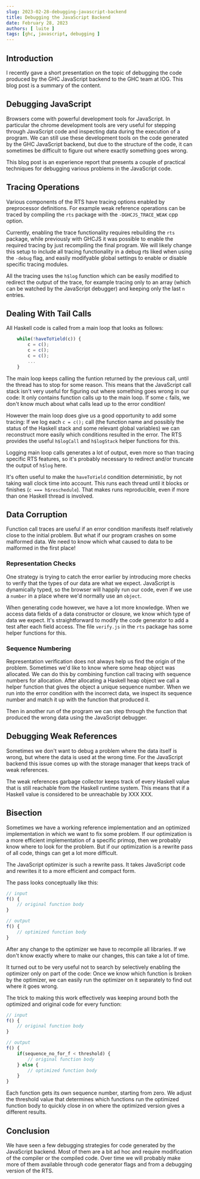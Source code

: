 ```yaml
---
slug: 2023-02-28-debugging-javascript-backend
title: Debugging the JavaScript Backend
date: February 28, 2023
authors: [ luite ]
tags: [ghc, javascript, debugging ]
---
```


## Introduction

I recently gave a short presentation on the topic of debugging the code produced by the GHC JavaScript backend to the GHC team at IOG. This blog post is a summary of the content.

## Debugging JavaScript

Browsers come with powerful development tools for JavaScript. In particular the chrome development tools are very useful for stepping through JavaScript code and inspecting data during the execution of a program. We can still use these development tools on the code generated by the GHC JavaScript backend, but due to the structure of the code, it can sometimes be difficult to figure out where exactly something goes wrong.

This blog post is an experience report that presents a couple of practical techniques for debugging various problems in the JavaScript code.

## Tracing Operations

Various components of the RTS have tracing options enabled by preprocessor definitions. For example weak reference operations can be traced by compiling the `rts` package with the `-DGHCJS_TRACE_WEAK` cpp option.

Currently, enabling the trace functionality requires rebuilding the `rts` package, while previously with GHCJS it was possible to enable the required tracing by just recompiling the final program. We will likely change this setup to include all tracing functionality in a debug rts liked when using the `-debug` flag, and easily modifyable global settings to enable or disable specific tracing modules.

All the tracing uses the `h$log` function which can be easily modified to redirect the output of the trace, for example tracing only to an array (which can be watched by the JavaScript debugger) and keeping only the last `n` entries.

## Dealing With Tail Calls

All Haskell code is called from a main loop that looks as follows:

```javascript
    while(!haveToYield(c)) {
        c = c();
        c = c();
        c = c();
        ...
    }
```

The main loop keeps calling the funtion returned by the previous call, until the thread has to stop for some reason. This means that the JavaScript call stack isn't very useful for figuring out where something goes wrong in our code: It only contains function calls up to the main loop. If some `c` fails, we don't know much about what calls lead up to the error condition!

However the main loop does give us a good opportunity to add some tracing: If we log each `c = c();` call (the function name and possibly the status of the Haskell stack and some relevant global variables) we can reconstruct more easily which conditions resulted in the error. The RTS provides the useful `h$logCall` and `h$logStack` helper functions for this.

Logging main loop calls generates a lot of output, even more so than tracing specific RTS features, so it's probably necessary to redirect and/or truncate the output of `h$log` here.

It's often useful to make the `haveToYield` condition deterministic, by not taking wall clock time into account. This runs each thread until it blocks or finishes (`c === h$reschedule`). That makes runs reproducible, even if more than one Haskell thread is involved.

## Data Corruption

Function call traces are useful if an error condition manifests itself relatively close to the initial problem. But what if our program crashes on some malformed data. We need to know which what caused to data to be malformed in the first place!

### Representation Checks

One strategy is trying to catch the error earlier by introducing more checks to verify that the types of our data are what we expect. JavaScript is dynamically typed, so the browser will happily run our code, even if we use a `number` in a place where we'd normally use an `object`.

When generating code however, we have a lot more knowledge. When we access data fields of a data constructor or closure, we know which type of data we expect. It's straightforward to modify the code generator to add a test after each field access. The file `verify.js` in the `rts` package has some helper functions for this.

### Sequence Numbering

Representation verification does not always help us find the origin of the problem. Sometimes we'd like to know where some heap object was allocated. We can do this by combining function call tracing with sequence numbers for allocation. After allocating a Haskell heap object we call a helper function that gives the object a unique sequence number. When we run into the error condition with the incorrect data, we inspect its sequence number and match it up with the function that produced it.

Then in another run of the program we can step through the function that produced the wrong data using the JavaScript debugger.

## Debugging Weak References

Sometimes we don't want to debug a problem where the data itself is wrong, but where the data is used at the wrong time. For the JavaScript backend this issue comes up with the storage manager that keeps track of weak references.

The weak references garbage collector keeps track of every Haskell value that is still reachable from the Haskell runtime system. This means that if a Haskell value is considered to be unreachable by XXX XXX.

## Bisection

Sometimes we have a working reference implementation and an optimized implementation in which we want to fix some problem. If our optimization is a more efficient implementation of a specific primop, then we probably know where to look for the problem. But if our optimization is a rewrite pass of all code, things can get a lot more difficult.

The JavaScript optimizer is such a rewrite pass. It takes JavaScript code and rewrites it to a more efficient and compact form.

The pass looks conceptually like this:

```javascript
// input
f() {
    // original function body
}

// output
f() {
    // optimized function body
}
```

After any change to the optimizer we have to recompile all libraries. If we don't know exactly where to make our changes, this can take a lot of time.

It turned out to be very useful not to search by selectively enabling the optimizer only on part of the code: Once we know which function is broken by the optimizer, we can easily run the optimizer on it separately to find out where it goes wrong.

The trick to making this work effectively was keeping around both the optimized and original code for every function:

```javascript
// input
f() {
    // original function body
}

// output
f() {
    if(sequence_no_for_f < threshold) {
        // original function body
    } else {
        // optimized function body
    }
}
```
Each function gets its own sequence number, starting from zero. We adjust the threshold value that determines which functions run the optimized function body to quickly close in on where the optimized version gives a different results.

## Conclusion

We have seen a few debugging strategies for code generated by the JavaScript backend. Most of them are a bit ad hoc and require modification of the compiler or the compiled code. Over time we will probably make more of them available through code generator flags and from a debugging version of the RTS.